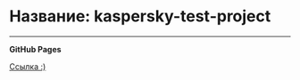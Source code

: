 # Название: kaspersky-test-project

---

**GitHub Pages**

[Ссылка :)](https://sergeishabanov1989.github.io/kaspersky-test-project/)

